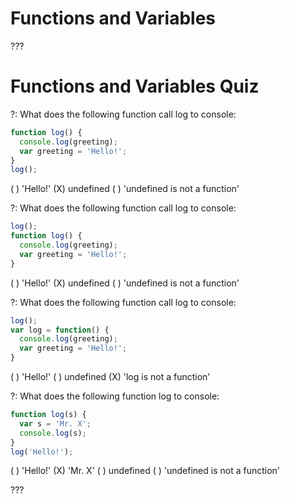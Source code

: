 # Functions and Variables

???

# Functions and Variables Quiz

?: What does the following function call log to console:

```javascript
function log() {
  console.log(greeting);
  var greeting = 'Hello!';
}
log();
```

( ) 'Hello!'
(X) undefined
( ) 'undefined is not a function'

?: What does the following function call log to console:

```javascript
log();
function log() {
  console.log(greeting);
  var greeting = 'Hello!';
}
```

( ) 'Hello!'
(X) undefined
( ) 'undefined is not a function'

?: What does the following function call log to console:

```javascript
log();
var log = function() {
  console.log(greeting);
  var greeting = 'Hello!';
}
```

( ) 'Hello!'
( ) undefined
(X) 'log is not a function'

?: What does the following function log to console:

```javascript
function log(s) {
  var s = 'Mr. X';
  console.log(s);
}
log('Hello!');
```

( ) 'Hello!'
(X) 'Mr. X'
( ) undefined
( ) 'undefined is not a function'

???

